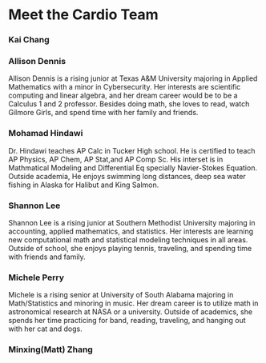 # Meet the Cardio Team

### Kai Chang

### Allison Dennis
Allison Dennis is a rising junior at Texas A&M University majoring in Applied Mathematics with a minor in Cybersecurity. 
Her interests are scientific computing and linear algebra, and her dream career would be to be a Calculus 1 and 2 professor. 
Besides doing math, she loves to read, watch Gilmore Girls, and spend time with her family and friends. 

### Mohamad Hindawi
Dr. Hindawi teaches AP Calc in Tucker High school. He is certified to teach AP Physics, AP Chem, AP Stat,and AP Comp Sc. His interset is in Mathmatical Modeling and Differential Eq specially Navier-Stokes Equation. Outside academia, He enjoys swimming long distances, deep sea water fishing in Alaska for Halibut and King Salmon.

### Shannon Lee
Shannon Lee is a rising junior at Southern Methodist University majoring in accounting, applied mathematics, and statistics. 
Her interests are learning new computational math and statistical modeling techniques in all areas.
Outside of school, she enjoys playing tennis, traveling, and spending time with friends and family.

### Michele Perry
Michele is a rising senior at University of South Alabama majoring in Math/Statistics and minoring in music.  Her dream career is to utilize math in astronomical research at NASA or a university. Outside of academics, she spends her time practicing for band, reading, traveling, and hanging out with her cat and dogs.

### Minxing(Matt) Zhang

